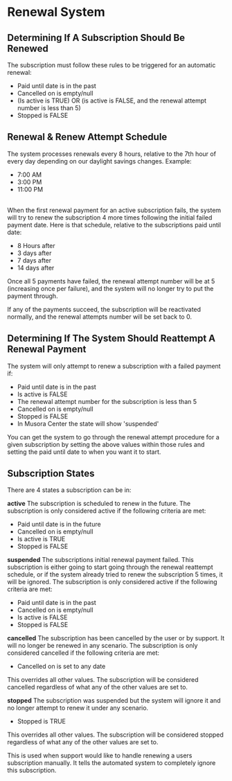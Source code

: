 # Renewal System

## Determining If A Subscription Should Be Renewed

The subscription must follow these rules to be triggered for an automatic renewal:

- Paid until date is in the past
- Cancelled on is empty/null
- (Is active is TRUE) OR (is active is FALSE, and the renewal attempt number is less than 5)
- Stopped is FALSE

## Renewal & Renew Attempt Schedule

The system processes renewals every 8 hours, relative to the 7th hour of every day depending on our 
daylight savings changes. Example:

- 7:00 AM
- 3:00 PM
- 11:00 PM  

<br>
When the first renewal payment for an active subscription fails, the system will try to renew the subscription 
4 more times following the initial failed payment date. Here is that schedule, relative to the subscriptions 
paid until date:

- 8 Hours after
- 3 days after
- 7 days after
- 14 days after

Once all 5 payments have failed, the renewal attempt number will be at 5 (increasing once per failure), 
and the system will no longer try to put the payment through.  

If any of the payments succeed, the subscription will be reactivated normally, 
and the renewal attempts number will be set back to 0.

## Determining If The System Should Reattempt A Renewal Payment

The system will only attempt to renew a subscription with a failed payment if:  

- Paid until date is in the past
- Is active is FALSE
- The renewal attempt number for the subscription is less than 5
- Cancelled on is empty/null
- Stopped is FALSE
- In Musora Center the state will show 'suspended'

You can get the system to go through the renewal attempt procedure for a given subscription by 
setting the above values within those rules and setting the paid until date to when you want it to start.

## Subscription States

There are 4 states a subscription can be in:

**active**
The subscription is scheduled to renew in the future. The subscription is only considered active if the 
following criteria are met:

- Paid until date is in the future
- Cancelled on is empty/null
- Is active is TRUE
- Stopped is FALSE

**suspended**
The subscriptions initial renewal payment failed. This subscription is either going to start going through 
the renewal reattempt schedule, or if the system already tried to renew the subscription 5 times, 
it will be ignored. The subscription is only considered active if the following criteria are met:

- Paid until date is in the past
- Cancelled on is empty/null
- Is active is FALSE
- Stopped is FALSE

**cancelled**
The subscription has been cancelled by the user or by support. It will no longer be renewed in any scenario. 
The subscription is only considered cancelled if the following criteria are met:

- Cancelled on is set to any date

This overrides all other values. The subscription will be considered cancelled regardless of what any of 
the other values are set to.

**stopped**
The subscription was suspended but the system will ignore it and no longer attempt to renew it under 
any scenario.

- Stopped is TRUE

This overrides all other values. The subscription will be considered stopped regardless of what any of 
the other values are set to.  

This is used when support would like to handle renewing a users subscription manually. It tells 
the automated system to completely ignore this subscription.
